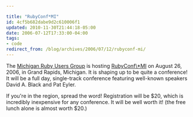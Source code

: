 ```yaml
---

title: "RubyConf*MI"
id: 4cf5b682dabe9d2c610006f1
updated: 2010-11-30T21:44:18-05:00
date: 2006-07-12T17:33:00-04:00
tags:
- code
redirect_from: /blog/archives/2006/07/12/rubyconf-mi/
---
```


<p>
The <a href="http://gr-ruby.org/">Michigan Ruby Users Group</a> is hosting <a href="http://rubyconfmi.org" title="RubyConf*MI">RubyConf\*MI</a> on August 26, 2006, in Grand Rapids, Michigan. It is shaping up to be quite a conference! It will be a full day, single-track conference featuring well-known speakers David A. Black and Pat Eyler.

</p>
<p>
If you're in the region, spread the word! Registration will be $20, which is incredibly inexpensive for any conference. It will be well worth it! (the free lunch alone is almost worth $20.)

</p>
